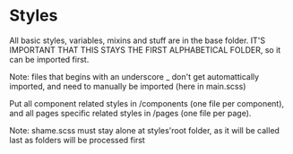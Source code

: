 # Styles

All basic styles, variables, mixins and stuff are in the base folder.
IT'S IMPORTANT THAT THIS STAYS THE FIRST ALPHABETICAL FOLDER, so it can be imported first.

Note: files that begins with an underscore _ don't get automattically imported, and need to manually be imported (here in main.scss)

Put all component related styles in /components (one file per component),
and all pages specific related styles in /pages (one file per page).

Note: shame.scss must stay alone at styles'root folder, as it will be called last as folders will be processed first
